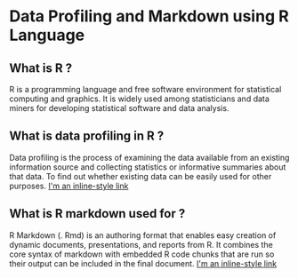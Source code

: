 # Data Profiling and Markdown using R Language

## What is R ?
R is a programming language and free software environment for statistical computing and graphics. It is widely used among statisticians and data miners for developing statistical software and data analysis.

## What is data profiling in R ?
Data profiling is the process of examining the data available from an existing information source and collecting statistics or informative summaries about that data. To find out whether existing data can be easily used for other purposes. [I'm an inline-style link](https://www.google.com)

## What is R markdown used for ?
R Markdown (. Rmd) is an authoring format that enables easy creation of dynamic documents, presentations, and reports from R. It combines the core syntax of markdown with embedded R code chunks that are run so their output can be included in the final document. [I'm an inline-style link](https://www.google.com)
